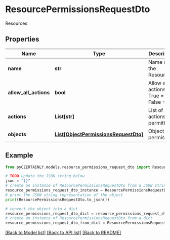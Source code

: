 # ResourcePermissionsRequestDto

Resources

## Properties

Name | Type | Description | Notes
------------ | ------------- | ------------- | -------------
**name** | **str** | Name of the Resource | 
**allow_all_actions** | **bool** | Allow all actions. True &#x3D; Yes, False &#x3D; No | 
**actions** | **List[str]** | List of actions permitted | [optional] 
**objects** | [**List[ObjectPermissionsRequestDto]**](ObjectPermissionsRequestDto.md) | Object permissions | [optional] 

## Example

```python
from pyCZERTAINLY.models.resource_permissions_request_dto import ResourcePermissionsRequestDto

# TODO update the JSON string below
json = "{}"
# create an instance of ResourcePermissionsRequestDto from a JSON string
resource_permissions_request_dto_instance = ResourcePermissionsRequestDto.from_json(json)
# print the JSON string representation of the object
print(ResourcePermissionsRequestDto.to_json())

# convert the object into a dict
resource_permissions_request_dto_dict = resource_permissions_request_dto_instance.to_dict()
# create an instance of ResourcePermissionsRequestDto from a dict
resource_permissions_request_dto_from_dict = ResourcePermissionsRequestDto.from_dict(resource_permissions_request_dto_dict)
```
[[Back to Model list]](../README.md#documentation-for-models) [[Back to API list]](../README.md#documentation-for-api-endpoints) [[Back to README]](../README.md)



